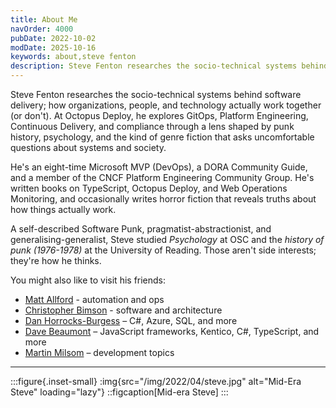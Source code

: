 ```yaml
---
title: About Me
navOrder: 4000
pubDate: 2022-10-02
modDate: 2025-10-16
keywords: about,steve fenton
description: Steve Fenton researches the socio-technical systems behind software delivery—how organizations, people, and technology actually work together (or don't).
---
```


Steve Fenton researches the socio-technical systems behind software delivery; how organizations, people, and technology actually work together (or don't). At Octopus Deploy, he explores GitOps, Platform Engineering, Continuous Delivery, and compliance through a lens shaped by punk history, psychology, and the kind of genre fiction that asks uncomfortable questions about systems and society.

He's an eight-time Microsoft MVP (DevOps), a DORA Community Guide, and a member of the CNCF Platform Engineering Community Group. He's written books on TypeScript, Octopus Deploy, and Web Operations Monitoring, and occasionally writes horror fiction that reveals truths about how things actually work.

A self-described Software Punk, pragmatist-abstractionist, and generalising-generalist, Steve studied _Psychology_ at OSC and the _history of punk (1976-1978)_ at the University of Reading. Those aren't side interests; they're how he thinks.

You might also like to visit his friends:

- [Matt Allford](https://mattallford.com/) - automation and ops
- [Christopher Bimson](https://christopher-bimson.github.io/) - software and architecture
- [Dan Horrocks-Burgess](https://www.danhb.co.uk/) – C#, Azure, SQL, and more
- [Dave Beaumont](https://www.dave-beaumont.co.uk/) – JavaScript frameworks, Kentico, C#, TypeScript, and more
- [Martin Milsom](https://martinmilsom.co.uk/) – development topics

- - - - - -

:::figure{.inset-small}
:img{src="/img/2022/04/steve.jpg" alt="Mid-Era Steve" loading="lazy"}
::figcaption[Mid-era Steve]
:::
